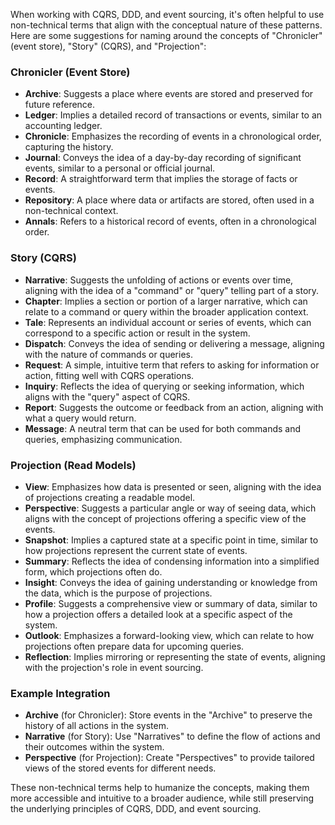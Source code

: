 When working with CQRS, DDD, and event sourcing, it's often helpful to use non-technical terms that align with the conceptual nature of these patterns. Here are some suggestions for naming around the concepts of "Chronicler" (event store), "Story" (CQRS), and "Projection":

### Chronicler (Event Store)
- **Archive**: Suggests a place where events are stored and preserved for future reference.
- **Ledger**: Implies a detailed record of transactions or events, similar to an accounting ledger.
- **Chronicle**: Emphasizes the recording of events in a chronological order, capturing the history.
- **Journal**: Conveys the idea of a day-by-day recording of significant events, similar to a personal or official journal.
- **Record**: A straightforward term that implies the storage of facts or events.
- **Repository**: A place where data or artifacts are stored, often used in a non-technical context.
- **Annals**: Refers to a historical record of events, often in a chronological order.

### Story (CQRS)
- **Narrative**: Suggests the unfolding of actions or events over time, aligning with the idea of a "command" or "query" telling part of a story.
- **Chapter**: Implies a section or portion of a larger narrative, which can relate to a command or query within the broader application context.
- **Tale**: Represents an individual account or series of events, which can correspond to a specific action or result in the system.
- **Dispatch**: Conveys the idea of sending or delivering a message, aligning with the nature of commands or queries.
- **Request**: A simple, intuitive term that refers to asking for information or action, fitting well with CQRS operations.
- **Inquiry**: Reflects the idea of querying or seeking information, which aligns with the "query" aspect of CQRS.
- **Report**: Suggests the outcome or feedback from an action, aligning with what a query would return.
- **Message**: A neutral term that can be used for both commands and queries, emphasizing communication.

### Projection (Read Models)
- **View**: Emphasizes how data is presented or seen, aligning with the idea of projections creating a readable model.
- **Perspective**: Suggests a particular angle or way of seeing data, which aligns with the concept of projections offering a specific view of the events.
- **Snapshot**: Implies a captured state at a specific point in time, similar to how projections represent the current state of events.
- **Summary**: Reflects the idea of condensing information into a simplified form, which projections often do.
- **Insight**: Conveys the idea of gaining understanding or knowledge from the data, which is the purpose of projections.
- **Profile**: Suggests a comprehensive view or summary of data, similar to how a projection offers a detailed look at a specific aspect of the system.
- **Outlook**: Emphasizes a forward-looking view, which can relate to how projections often prepare data for upcoming queries.
- **Reflection**: Implies mirroring or representing the state of events, aligning with the projection's role in event sourcing.

### Example Integration

- **Archive** (for Chronicler): Store events in the "Archive" to preserve the history of all actions in the system.
- **Narrative** (for Story): Use "Narratives" to define the flow of actions and their outcomes within the system.
- **Perspective** (for Projection): Create "Perspectives" to provide tailored views of the stored events for different needs.

These non-technical terms help to humanize the concepts, making them more accessible and intuitive to a broader audience, while still preserving the underlying principles of CQRS, DDD, and event sourcing.
